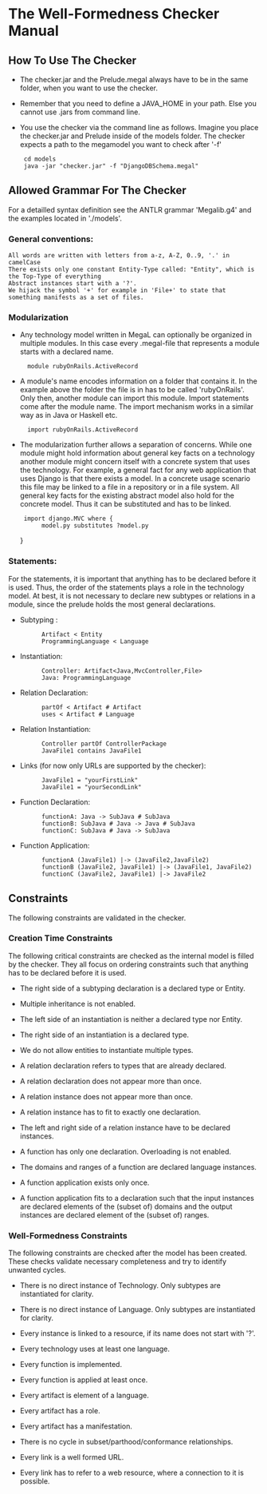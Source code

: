 # The Well-Formedness Checker Manual

## How To Use The Checker

* The checker.jar and the Prelude.megal always have to be in the same folder, when you want to use the checker.
* Remember that you need to define a JAVA_HOME in your path. Else you cannot use .jars from command line.
* You use the checker via the command line as follows. Imagine you place the checker.jar and Prelude inside of the models folder. The checker expects a path to the megamodel you want to check after '-f'
	
       cd models
       java -jar "checker.jar" -f "DjangoDBSchema.megal"
	

## Allowed Grammar For The Checker

For a detailled syntax definition see the ANTLR grammar 'Megalib.g4' and the examples located in './models'.

### General conventions:

	All words are written with letters from a-z, A-Z, 0..9, '.' in camelCase
	There exists only one constant Entity-Type called: "Entity", which is the Top-Type of everything
	Abstract instances start with a '?'.
	We hijack the symbol '+' for example in 'File+' to state that something manifests as a set of files.

### Modularization
	
* Any technology model written in MegaL can optionally be organized in multiple modules. In this case every .megal-file that represents a module starts with a declared name.
                        
        module rubyOnRails.ActiveRecord
			
* A module's name encodes information on a folder that contains it. In the example above the folder the file is in has to be called 'rubyOnRails'. Only then, another module can import this module. Import statements come after the module name. The import mechanism works in a similar way as in Java or Haskell etc.
                       
        import rubyOnRails.ActiveRecord

* The modularization further allows a separation of concerns. While one module might hold information about general key facts on a technology another module might concern itself with a concrete system that uses the technology. For example, a general fact for any web application that uses Django is that there exists a model. In a concrete usage scenario this file may be linked to a file in a repository or in a file system. All general key facts for the existing abstract model also hold for the concrete model. Thus it can be substituted and has to be linked.

       import django.MVC where {
       		model.py substitutes ?model.py
	}


### Statements: 

For the statements, it is important that anything has to be declared before it is used. Thus, the order of the statements plays a role in the technology model. At best, it is not necessary to declare new subtypes or relations in a module, since the prelude holds the most general declarations.

* Subtyping : 	

			Artifact < Entity
			ProgrammingLanguage < Language

* Instantiation: 	

			Controller: Artifact<Java,MvcController,File>
			Java: ProgrammingLanguage

* Relation Declaration:

			partOf < Artifact # Artifact
			uses < Artifact # Language

* Relation Instantiation:	

			Controller partOf ControllerPackage
			JavaFile1 contains JavaFile1

* Links (for now only URLs are supported by the checker):		

			JavaFile1 = "yourFirstLink"
			JavaFile1 = "yourSecondLink"

* Function Declaration:	

			functionA: Java -> SubJava # SubJava
			functionB: SubJava # Java -> Java # SubJava
			functionC: SubJava # Java -> SubJava

* Function Application:	

			functionA (JavaFile1) |-> (JavaFile2,JavaFile2)
			functionB (JavaFile2, JavaFile1) |-> (JavaFile1, JavaFile2)
			functionC (JavaFile2, JavaFile1) |-> JavaFile2
			

## Constraints

The following constraints are validated in the checker.

### Creation Time Constraints

The following critical constraints are checked as the internal model is filled by the checker. They all focus on ordering constraints such that anything has to be declared before it is used.

* The right side of a subtyping declaration is a declared type or Entity.
* Multiple inheritance is not enabled.

* The left side of an instantiation is neither a declared type nor Entity.
* The right side of an instantiation is a declared type.
* We do not allow entities to instantiate multiple types.

* A relation declaration refers to types that are already declared.
* A relation declaration does not appear more than once.

* A relation instance does not appear more than once.
* A relation instance has to fit to exactly one declaration.
* The left and right side of a relation instance have to be declared instances.

* A function has only one declaration. Overloading is not enabled.
* The domains and ranges of a function are declared language instances.

* A function application exists only once.
* A function application fits to a declaration such that the input instances are declared elements of the (subset of) domains and the output instances are declared element of the (subset of) ranges.

### Well-Formedness Constraints

The following constraints are checked after the model has been created. These checks validate necessary completeness and try to identify unwanted cycles.

* There is no direct instance of Technology. Only subtypes are instantiated for clarity.
* There is no direct instance of Language. Only subtypes are instantiated for clarity.
* Every instance is linked to a resource, if its name does not start with '?'.
* Every technology uses at least one language.
* Every function is implemented.
* Every function is applied at least once.
* Every artifact is element of a language.
* Every artifact has a role.
* Every artifact has a manifestation.

* There is no cycle in subset/parthood/conformance relationships.
* Every link is a well formed URL.
* Every link has to refer to a web resource, where a connection to it is possible.
